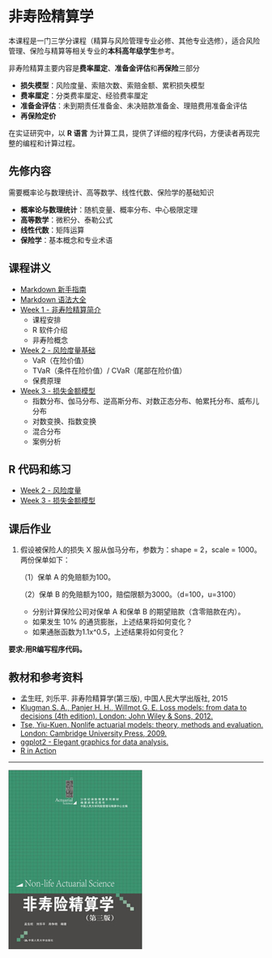 # 非寿险精算学

本课程是一门三学分课程（精算与风险管理专业必修、其他专业选修），适合风险管理、保险与精算等相关专业的**本科高年级学生**参考。 


非寿险精算主要内容是**费率厘定**、**准备金评估**和**再保险**三部分

- **损失模型**：风险度量、索赔次数、索赔金额、累积损失模型
- **费率厘定**：分类费率厘定、经验费率厘定
- **准备金评估**：未到期责任准备金、未决赔款准备金、理赔费用准备金评估
- **再保险定价**

在实证研究中，以 **R 语言** 为计算工具，提供了详细的程序代码，方便读者再现完整的编程和计算过程。

## 先修内容
需要概率论与数理统计、高等数学、线性代数、保险学的基础知识

- **概率论与数理统计**：随机变量、概率分布、中心极限定理
- **高等数学**：微积分、泰勒公式
- **线性代数**：矩阵运算
- **保险学**：基本概念和专业术语



## 课程讲义
- [Markdown 新手指南](https://www.jianshu.com/p/q81RER)
- [Markdown 语法大全](https://www.appinn.com/markdown/)
- [Week 1 - 非寿险精算简介](https://github.com/lizhengxiao/Non-life-Insurance-Actuarial-Science/blob/master/Lectures/Week%201%20-%20%E9%9D%9E%E5%AF%BF%E9%99%A9%E7%B2%BE%E7%AE%97%E7%AE%80%E4%BB%8B.ppt)
	- 课程安排
	- R 软件介绍
	- 非寿险概念
- [Week 2 - 风险度量基础](https://github.com/lizhengxiao/Non-life-Insurance-Actuarial-Science/blob/master/Lectures/Week%202%20-%20%E9%A3%8E%E9%99%A9%E5%BA%A6%E9%87%8F%E5%9F%BA%E7%A1%80.pptx)
	- VaR（在险价值）
	- TVaR（条件在险价值）/ CVaR（尾部在险价值）
	- 保费原理
- [Week 3 - 损失金额模型](https://github.com/lizhengxiao/Non-life-Insurance-Actuarial-Science/blob/master/Lectures/Week%203%20-%20%E6%8D%9F%E5%A4%B1%E9%87%91%E9%A2%9D%E6%A8%A1%E5%9E%8B.pptx)
	- 指数分布、伽马分布、逆高斯分布、对数正态分布、帕累托分布、威布儿分布
	- 对数变换、指数变换
	- 混合分布
	- 案例分析



## R 代码和练习
-  [Week 2 - 风险度量](https://github.com/lizhengxiao/Non-life-Insurance-Actuarial-Science/blob/master/Codes/1.%20Risk%20Measures.r)
-  [Week 3 - 损失金额模型](https://github.com/lizhengxiao/Non-life-Insurance-Actuarial-Science/blob/master/Codes/2.%20Models%20of%20Claim%20Amount.r)



## 课后作业
1. 假设被保险人的损失 X 服从伽马分布，参数为：shape = 2，scale = 1000。两份保单如下：

	（1）保单 A 的免赔额为100。

	（2）保单 B 的免赔额为100，赔偿限额为3000。（d=100，u=3100）
	- 分别计算保险公司对保单 A 和保单 B 的期望赔款（含零赔款在内）。
	- 如果发生 10% 的通货膨胀，上述结果将如何变化？
	- 如果通胀函数为1.1x^0.5，上述结果将如何变化？
	
**要求:用R编写程序代码。**






## 教材和参考资料
- 孟生旺, 刘乐平. 非寿险精算学(第三版), 中国人民大学出版社, 2015
- [Klugman S. A., Panjer H. H., Willmot G. E. Loss models: from data to decisions (4th edition).  London: John Wiley & Sons, 2012.](https://github.com/lizhengxiao/Non-life-Insurance-Actuarial-Science/blob/master/Reference%20books/Loss%20models%20from%20data%20to%20decisions%20(fourth%20editon)%20-%20Stuart%20A.%20Klugman%20(%E6%95%99%E5%AD%A6%E8%B5%84%E6%96%99).pdf)
- [Tse, Yiu-Kuen. Nonlife actuarial models: theory, methods and evaluation.  London: Cambridge University Press, 2009.](https://github.com/lizhengxiao/Non-life-Insurance-Actuarial-Science/blob/master/Reference%20books/Nonlife%20Actuarial%20Models%20Theory%20Methods%20and%20Evaluation%20(%E6%95%99%E5%AD%A6%E8%B5%84%E6%96%99).pdf)
- [ggplot2 - Elegant graphics for data analysis.](https://github.com/lizhengxiao/Non-life-Insurance-Actuarial-Science/blob/master/Reference%20books/ggplot2%20guide.pdf)
- [R in Action](https://github.com/lizhengxiao/Non-life-Insurance-Actuarial-Science/blob/master/Reference%20books/R%20in%20Action-2010.pdf)

---

 ![](非寿险精算学.png)
